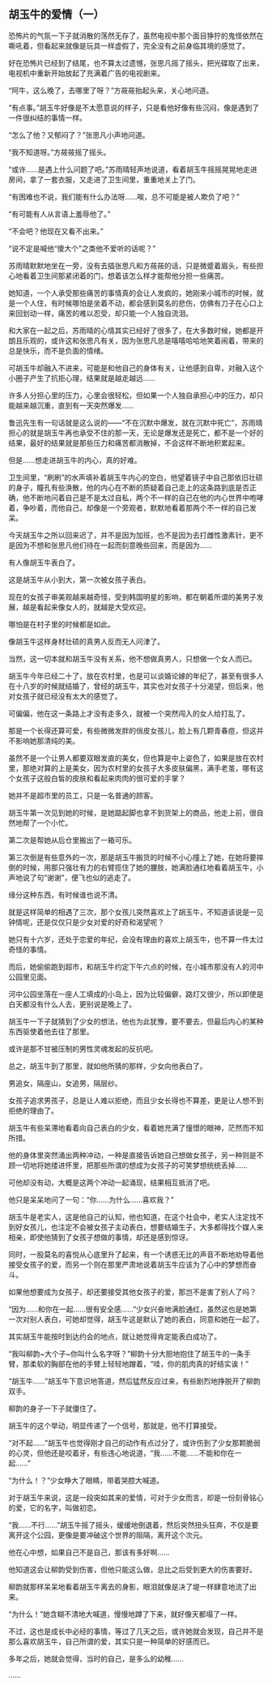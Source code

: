 ## 胡玉牛的爱情（一）

恐怖片的气氛一下子就消散的荡然无存了，虽然电视中那个面目狰狞的鬼怪依然在嘶吼着，但看起来就像是玩具一样虚假了，完全没有之前身临其境的感觉了。

好在恐怖片已经到了结尾，也不算太过遗憾，张思凡摇了摇头，把光碟取了出来，电视机中重新开始放起了充满着广告的电视剧来。

“阿牛，这么晚了，去哪里了呀？”方莜莜抬起头来，关心地问道。

“有点事。”胡玉牛好像是不太愿意说的样子，只是看他好像有些沉闷，像是遇到了一件很纠结的事情一样。

“怎么了他？又郁闷了？”张思凡小声地问道。

“我不知道呀。”方莜莜摇了摇头。

“或许……是遇上什么问题了吧。”苏雨晴轻声地说道，看着胡玉牛摇摇晃晃地走进房间，拿了一套衣服，又走进了卫生间里，重重地关上了门。

“有困难也不说，我们能有什么办法呀……唉，总不可能是被人欺负了吧？”

“有可能有人从言语上羞辱他了。”

“不会吧？他现在又看不出来。”

“说不定是喊他“傻大个”之类他不爱听的话呢？”

苏雨晴默默地坐在一旁，没有去插张思凡和方莜莜的话，只是微蹙着眉头，有些担心地看着卫生间那紧闭着的门，想着该怎么样才能帮他分担一些痛苦。

她知道，一个人承受那些痛苦的事情真的会让人发疯的，她刚来小城市的时候，就是一个人住，有时候哪怕是坐着不动，都会感到莫名的悲伤，仿佛有刀子在心口上来回划动一样，痛苦的难以忍受，却只能一个人独自流泪。

和大家在一起之后，苏雨晴的心情其实已经好了很多了，在大多数时候，她都是开朗且乐观的，或许这和张思凡有关，因为张思凡总是嘻嘻哈哈地笑着闹着，带来的总是快乐，而不是负面的情绪。

可胡玉牛却融入不进来，可能是和他自己的身体有关，让他感到自卑，对融入这个小圈子产生了抗拒心理，结果就是越走越远……

许多人分担心里的压力，心里会很轻松，但如果一个人独自承担心中的压力，却只能越来越沉重，直到有一天突然爆发……

鲁迅先生有一句话就是这么说的——“不在沉默中爆发，就在沉默中死亡”，苏雨晴担心的就是胡玉牛再也承受不住的那一天，无论是爆发还是死亡，都不是一个好的结果，最好的结果就是那些压力和痛苦都消散掉，不会这样不断地积累起来。

但是……想走进胡玉牛的内心，真的好难。

卫生间里，“刷刷”的水声填补着胡玉牛内心的空白，他望着镜子中自己那依旧壮硕的身子，瞳孔有些涣散，他的内心在不断的质疑着自己走上的这条路到底是否正确，他不断地问着自己是不是太过自私，两个不一样的自己在他的内心世界中咆哮着，争吵着，而他自己，却像是一个旁观者，默默地看着那两个不一样的自己发呆。

今天胡玉牛之所以回来迟了，并不是因为加班，也不是因为去打雌性激素针，更不是因为不想和张思凡他们待在一起而刻意晚些回来，而是因为……

有人像胡玉牛表白了。

这是胡玉牛从小到大，第一次被女孩子表白。

现在的女孩子审美观越来越奇怪，受到韩国明星的影响，都在朝着所谓的美男子发展，越是看起来像女人的，就越是大受欢迎。

哪怕是在村子里的时候都是如此。

像胡玉牛这样身材壮硕的真男人反而无人问津了。

当然，这一切本就和胡玉牛没有关系，他不想做真男人，只想做一个女人而已。

胡玉牛今年已经二十了，放在农村里，也是可以谈婚论嫁的年纪了，甚至有很多人在十八岁的时候就结婚了，曾经的胡玉牛，其实也对女孩子十分渴望，但后来，他对女孩子就已经没有太大的感觉了。

可偏偏，他在这一条路上才没有走多久，就被一个突然闯入的女人给打乱了。

那是一个长得还算可爱，有些微微发胖的俏皮女孩儿，脸上有几颗青春痘，但这并不影响她那清纯的美。

虽然不是一个让男人都要双眼发直的美女，但也算是中上姿色了，如果是放在农村里，那绝对算的上是美女，因为农村里的女孩子大多皮肤偏黑，满手老茧，哪有这个女孩子这般白皙的皮肤和看起来肉肉的很可爱的手掌？

她并不是超市里的员工，只是一名普通的顾客。

胡玉牛第一次见到她的时候，是她踮起脚也拿不到货架上的商品，他走上前，很自然地帮了一个小忙。

第二次是帮她从后仓里搬出了一箱可乐。

第三次倒是有些意外的一次，那是胡玉牛搬货的时候不小心撞上了她，在她将要摔倒的时候，用那只强壮有力的右臂揽住了她的腰肢，她满脸通红地看着胡玉牛，小声地说了句“谢谢”，便飞也似的逃走了。

缘分这种东西，有时候谁也说不清。

就是这样简单的相遇了三次，那个女孩儿突然喜欢上了胡玉牛，不知道该说是一见钟情呢，还是仅仅只是少女对爱的好奇和渴望呢？

她只有十六岁，还处于恋爱的年纪，会没有理由的喜欢上胡玉牛，也不算一件太过奇怪的事情。

而后，她偷偷跑到超市，和胡玉牛约定下午六点的时候，在小城市那没有人的河中公园里见面。

河中公园坐落在一座人工填成的小岛上，因为比较偏僻，路灯又很少，所以即使是白天都没有什么人去，更别说是晚上了。

胡玉牛一下子就猜到了少女的想法，他也为此犹豫，要不要去，但最后内心的某种东西驱使着他去往了那里。

或许是那不甘被压制的男性灵魂发起的反抗吧。

总之，胡玉牛到了那里，就如他所猜的那样，少女向他表白了。

男追女，隔座山，女追男，隔层纱。

女孩子追求男孩子，总是让人难以拒绝，而且少女长得也不算差，更是让人想不到拒绝的理由了。

胡玉牛有些呆滞地看着向自己表白的少女，看着她充满了憧憬的眼神，茫然而不知所措。

他的身体里突然涌出两种冲动，一种是直接告诉她自己想做女孩子，另一种则是不顾一切地将她搂进怀里，把那些所谓的想成为女孩子的可笑梦想统统丢掉……

可他却没有动，大概是这两个冲动一起涌现，结果相互抵消了吧。

他只是呆呆地问了一句：“你……为什么……喜欢我？”

胡玉牛是老实人，这是他自己的认知，他也知道，在这个社会中，老实人注定找不到好女孩儿，也注定不会被女孩子主动表白，想要结婚生子，大多都得找个媒人来相亲，即使他猜到了女孩子想做的事情，却还是感到惊讶。

同时，一股莫名的喜悦从心底里升了起来，有一个诱惑无比的声音不断地劝导着他接受女孩子的爱，而另一个则在那里严肃地说着胡玉牛应该为了心中的梦想而奋斗。

如果他想要成为女孩子，却还要接受其他女孩子的爱，那岂不是害了别人了吗？

“因为……和你在一起……很有安全感……”少女兴奋地满脸通红，虽然这也是她第一次对别人表白，可她却觉得，胡玉牛这是默认了她的表白，同意和她在一起了。

其实胡玉牛能按时到达约会的地点，就让她觉得肯定能表白成功了。

“我叫柳韵~大个子~你叫什么名字呀？”柳韵十分大胆地抱住了胡玉牛的一条手臂，那柔软的胸部在他的手臂上轻轻地蹭着，“哇，你的肌肉真的好结实诶！”

“胡玉牛……”胡玉牛下意识地答道，然后猛然反应过来，有些剧烈地挣脱开了柳韵双手。

柳韵的身子一下子就僵住了。

胡玉牛的这个举动，明显传递了一个信号，那就是，他不打算接受。

“对不起……”胡玉牛也觉得刚才自己的动作有点过分了，或许伤到了少女那颗脆弱的心灵，但他还是咬着牙，有些违心地说道，“我……不能……不能和你在一起……”

“为什么！？”少女睁大了眼睛，带着哭腔大喊道。

对于胡玉牛来说，这是一段突如其来的爱情，可对于少女而言，却是一份刻骨铭心的爱，它的名字，叫做初恋。

“我……不行……”胡玉牛摇了摇头，缓缓地倒退着，然后突然扭头狂奔，不仅是要离开这个公园，更像是要冲破这个世界的阻隔，离开这个次元。

他在心中想，如果自己不是自己，那该有多好啊……

他知道这会让柳韵受到伤害，但他只能这么做，总比之后受到更大的伤害要好。

柳韵就那样呆呆地看着胡玉牛离去的身影，眼泪就像是决了堤一样肆意地流了出来。

“为什么！”她含糊不清地大喊道，慢慢地蹲了下来，就好像天都塌了一样。

不过，这也是成长中必经的事情，等过了几天之后，或许她就会发现，自己并不是那么喜欢胡玉牛，自己所谓的爱，其实只是一种简单的好感而已。

多年之后，她就会觉得，当时的自己，是多么的幼稚……

……
